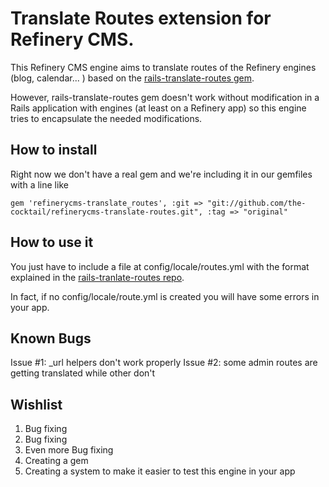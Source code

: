 # Translate Routes extension for Refinery CMS.

This Refinery CMS engine aims to translate routes of the Refinery engines (blog, calendar... ) based on the [rails-translate-routes gem](https://rubygems.org/gems/rails-translate-routes).

However, rails-translate-routes gem doesn't work without modification in a Rails application with engines (at least on a Refinery app) so this engine tries to encapsulate the needed modifications.

## How to install

Right now we don't have a real gem and we're including it in our gemfiles with a line like

```
gem 'refinerycms-translate_routes', :git => "git://github.com/the-cocktail/refinerycms-translate-routes.git", :tag => "original"
```

## How to use it

You just have to include a file at config/locale/routes.yml with the format explained in the [rails-tranlate-routes repo](https://github.com/francesc/rails-translate-routes#basic-usage).

In fact, if no config/locale/route.yml is created you will have some errors in your app.

## Known Bugs

Issue #1: _url helpers don't work properly
Issue #2: some admin routes are getting translated while other don't

## Wishlist

1. Bug fixing
2. Bug fixing
3. Even more Bug fixing
4. Creating a gem
5. Creating a system to make it easier to test this engine in your app